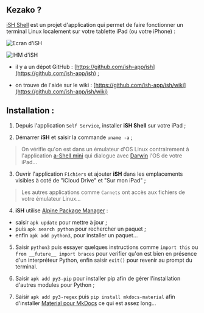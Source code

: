 ## Kezako ?

[iSH Shell](https://ish.app/) est un projet d'application qui permet de faire fonctionner un terminal Linux localement sur votre tablette iPad (ou votre iPhone) :

![Ecran d'iSH](https://ish.app/assets/front-ipad.webp)

![IHM d'iSH](https://ish.app/assets/iphone-keyboard.webp)

- il y a un dépot GitHub : [https://github.com/ish-app/ish](https://github.com/ish-app/ish) ;

- on trouve de l'aide sur le wiki : [https://github.com/ish-app/ish/wiki](https://github.com/ish-app/ish/wiki)


## Installation :

1. Depuis l'application `Self Service`, installer **iSH Shell** sur votre iPad ;

2. Démarrer **iSH** et saisir la commande `uname -a` ;
> On vérifie qu'on est dans un émulateur d'OS Linux contrairement à l'application [a-Shell mini](https://apps.apple.com/fr/app/a-shell-mini/id1543537943?l=en#?platform=ipad) qui dialogue avec [Darwin](https://fr.wikipedia.org/wiki/Darwin_(informatique)) l'OS de votre iPad...

3. Ouvrir l'application `Fichiers` et ajouter **iSH** dans les emplacements visibles à coté de "iCloud Drive" et "Sur mon iPad" ;
> Les autres applications comme `Carnets` ont accès aux fichiers de votre émulateur Linux...

4. **iSH** utilise [Alpine Package Manager](https://wiki.alpinelinux.org/wiki/Alpine_Linux_package_management) :
- saisir `apk update` pour mettre à jour ;
- puis `apk search python` pour rechercher un paquet ;
- enfin `apk add python3`, pour installer un paquet...

5. Saisir `python3` puis essayer quelques instructions comme `import this` ou `from __future__ import braces` pour verifier qu'on est bien en présence d'un interpréteur Python, enfin saisir `exit()` pour revenir au prompt du terminal.

6. Saisir `apk add py3-pip` pour installer pip afin de gérer l'installation d'autres modules pour Python ;

7. Saisir `apk add py3-regex` puis `pip install mkdocs-material` afin d'installer [Material pour MkDocs](https://squidfunk.github.io/mkdocs-material/) ce qui est assez long...









